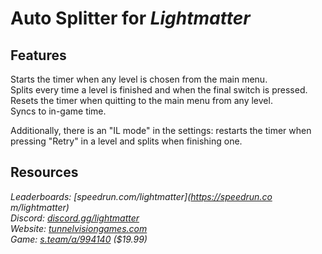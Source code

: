 # Auto Splitter for ***Lightmatter***
## Features
Starts the timer when any level is chosen from the main menu.  
Splits every time a level is finished and when the final switch is pressed.  
Resets the timer when quitting to the main menu from any level.  
Syncs to in-game time.

Additionally, there is an "IL mode" in the settings: restarts the timer when pressing "Retry" in a level and splits when finishing one.

## Resources
*Leaderboards: [speedrun.com/lightmatter](https://speedrun.co m/lightmatter)*  
*Discord: [discord.gg/lightmatter](https://discord.gg/lightmatter)*  
*Website: [tunnelvisiongames.com](https://tunnelvisiongames.com)*  
*Game: [s.team/a/994140](https://s.team/a/994140) ($19.99)*